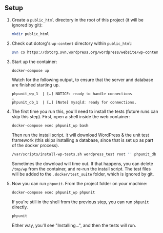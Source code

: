 ## Setup

1. Create a `public_html` directory in the root of this project (it will be ignored by git):
    ```bash
    mkdir public_html
    ```
1. Check out dotorg's `wp-content` directory within `public_html`:
    ```bash
    svn co https://dotorg.svn.wordpress.org/wordpress/website/wp-content public_html/wp-content
   ```
1. Start up the container:
    ```bash
    docker-compose up
    ```

    Watch for the following output, to ensure that the server and database are finished starting up.
    ```
    phpunit_wp_1  | […] NOTICE: ready to handle connections
    …
    phpunit_db_1  | […] [Note] mysqld: ready for connections.
    ```
1. The first time you run this, you'll need to install the tests (future runs can skip this step). First, open a shell inside the web container:
    ```bash
    docker-compose exec phpunit_wp bash
    ```

    Then run the install script. It will download WordPress & the unit test framework (this skips installing a database, since that is set up as part of the docker process).
    ```bash
    /var/scripts/install-wp-tests.sh wordpress_test root '' phpunit_db latest true
    ```

    Sometimes the download will time out. If that happens, you can delete `/tmp/wp` from the container, and re-run the install script. The test files will be added to the `.docker/test_suite` folder, which is ignored by git.
1. Now you can run `phpunit`. From the project folder on your machine:
    ```bash
    docker-compose exec phpunit_wp phpunit
    ```

    If you're still in the shell from the previous step, you can run `phpunit` directly.
    ```bash
    phpunit
    ```

    Either way, you'll see "Installing...", and then the tests will run.
